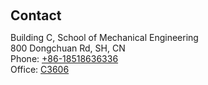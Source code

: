 <h2 style="margin: 60px 0px 10px;">Contact</h2>

Building C, School of Mechanical Engineering
<br />
800 Dongchuan Rd, SH, CN
<br />
Phone: <a href="tel:+86-18518636336">+86-18518636336</a>
<br />
Office: <a href="https://maps.app.goo.gl/KXK2k2woFVERjfni9">C3606</a>
